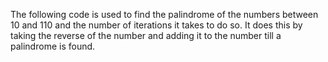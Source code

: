 The following code is used to find the palindrome of the numbers between 10 and 110 and the number of iterations it takes to do so. It does this by taking the reverse of the number and adding it to the number till a palindrome is found.